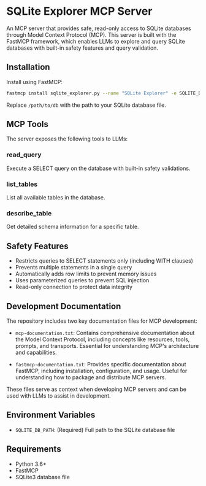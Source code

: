 # SQLite Explorer MCP Server

An MCP server that provides safe, read-only access to SQLite databases through Model Context Protocol (MCP). This server is built with the FastMCP framework, which enables LLMs to explore and query SQLite databases with built-in safety features and query validation.

## Installation

Install using FastMCP:

```bash
fastmcp install sqlite_explorer.py --name "SQLite Explorer" -e SQLITE_DB_PATH=/path/to/db
```

Replace `/path/to/db` with the path to your SQLite database file.

## MCP Tools

The server exposes the following tools to LLMs:

### read_query
Execute a SELECT query on the database with built-in safety validations.

### list_tables 
List all available tables in the database.

### describe_table
Get detailed schema information for a specific table.

## Safety Features

- Restricts queries to SELECT statements only (including WITH clauses)
- Prevents multiple statements in a single query
- Automatically adds row limits to prevent memory issues
- Uses parameterized queries to prevent SQL injection
- Read-only connection to protect data integrity

## Development Documentation

The repository includes two key documentation files for MCP development:

- `mcp-documentation.txt`: Contains comprehensive documentation about the Model Context Protocol, including concepts like resources, tools, prompts, and transports. Essential for understanding MCP's architecture and capabilities.

- `fastmcp-documentation.txt`: Provides specific documentation about FastMCP, including installation, configuration, and usage. Useful for understanding how to package and distribute MCP servers.

These files serve as context when developing MCP servers and can be used with LLMs to assist in development.

## Environment Variables

- `SQLITE_DB_PATH`: (Required) Full path to the SQLite database file

## Requirements

- Python 3.6+
- FastMCP
- SQLite3 database file